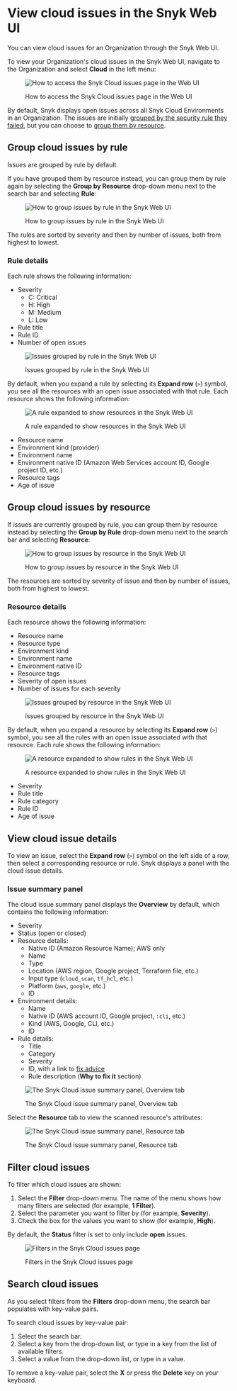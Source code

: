 # View cloud issues in the Snyk Web UI

You can view cloud issues for an Organization through the Snyk Web UI.

To view your Organization's cloud issues in the Snyk Web UI, navigate to the Organization and select **Cloud** in the left menu:

<figure><img src="../../../.gitbook/assets/snyk-cloud-access-issues-page-3.png" alt="How to access the Snyk Cloud issues page in the Web UI"><figcaption><p>How to access the Snyk Cloud issues page in the Web UI</p></figcaption></figure>

By default, Snyk displays open issues across all Snyk Cloud Environments in an Organization. The issues are initially [grouped by the security rule they failed](view-cloud-issues-in-the-snyk-web-ui.md#group-cloud-issues-by-rule), but you can choose to [group them by resource](view-cloud-issues-in-the-snyk-web-ui.md#group-cloud-issues-by-resource).

## Group cloud issues by rule

Issues are grouped by rule by default.

If you have grouped them by resource instead, you can group them by rule again by selecting the **Group by Resource** drop-down menu next to the search bar and selecting **Rule**:

<figure><img src="../../../.gitbook/assets/snyk-cloud-how-to-group-by-rule-3.png" alt="How to group issues by rule in the Snyk Web UI"><figcaption><p>How to group issues by rule in the Snyk Web UI</p></figcaption></figure>

The rules are sorted by severity and then by number of issues, both from highest to lowest.

### Rule details

Each rule shows the following information:

* Severity
  * C: Critical
  * H: High
  * M: Medium
  * L: Low
* Rule title
* Rule ID
* Number of open issues

<figure><img src="../../../.gitbook/assets/snyk-cloud-grouped-by-rule-3.png" alt="Issues grouped by rule in the Snyk Web UI"><figcaption><p>Issues grouped by rule in the Snyk Web UI</p></figcaption></figure>

By default, when you expand a rule by selecting its **Expand row** (`>`) symbol, you see all the resources with an open issue associated with that rule. Each resource shows the following information:

<figure><img src="../../../.gitbook/assets/snyk-cloud-grouped-by-rule-resource-4.png" alt="A rule expanded to show resources in the Snyk Web UI"><figcaption><p>A rule expanded to show resources in the Snyk Web UI</p></figcaption></figure>

* Resource name
* Environment kind (provider)
* Environment name
* Environment native ID (Amazon Web Services account ID, Google project ID, etc.)
* Resource tags
* Age of issue

## Group cloud issues by resource

If issues are currently grouped by rule, you can group them by resource instead by selecting the **Group by Rule** drop-down menu next to the search bar and selecting **Resource**:

<figure><img src="../../../.gitbook/assets/snyk-cloud-how-to-group-by-resource-3.png" alt="How to group issues by resource in the Snyk Web UI"><figcaption><p>How to group issues by resource in the Snyk Web UI</p></figcaption></figure>

The resources are sorted by severity of issue and then by number of issues, both from highest to lowest.

### Resource details

Each resource shows the following information:

* Resource name
* Resource type
* Environment kind
* Environment name
* Environment native ID
* Resource tags
* Severity of open issues
* Number of issues for each severity

<figure><img src="../../../.gitbook/assets/snyk-cloud-grouped-by-resource-3.png" alt="Issues grouped by resource in the Snyk Web UI"><figcaption><p>Issues grouped by resource in the Snyk Web UI</p></figcaption></figure>

By default, when you expand a resource by selecting its **Expand row** (`>`) symbol, you see all the rules with an open issue associated with that resource. Each rule shows the following information:

<figure><img src="../../../.gitbook/assets/snyk-cloud-grouped-by-resource-rule-4.png" alt="A resource expanded to show rules in the Snyk Web UI"><figcaption><p>A resource expanded to show rules in the Snyk Web UI</p></figcaption></figure>

* Severity
* Rule title
* Rule category
* Rule ID
* Age of issue

## View cloud issue details

To view an issue, select the **Expand row** (`>`) symbol on the left side of a row, then select a corresponding resource or rule. Snyk displays a panel with the cloud issue details.

### Issue summary panel

The cloud issue summary panel displays the **Overview** by default, which contains the following information:

* Severity
* Status (open or closed)
* Resource details:
  * Native ID (Amazon Resource Name); AWS only
  * Name
  * Type
  * Location (AWS region, Google project, Terraform file, etc.)
  * Input type (`cloud_scan`, `tf_hcl`, etc.)
  * Platform (`aws`, `google`, etc.)
  * ID
* Environment details:
  * Name
  * Native ID (AWS account ID, Google project, `:cli`, etc.)
  * Kind (AWS, Google, CLI, etc.)
  * ID
* Rule details:
  * Title
  * Category
  * Severity
  * ID, with a link to [fix advice](https://snyk.io/security-rules/cloud)
  * Rule description (**Why to fix it** section)

<figure><img src="../../../.gitbook/assets/snyk-cloud-issue-panel-overview-2.png" alt="The Snyk Cloud issue summary panel, Overview tab"><figcaption><p>The Snyk Cloud issue summary panel, Overview tab</p></figcaption></figure>

Select the **Resource** tab to view the scanned resource's attributes:

<figure><img src="../../../.gitbook/assets/snyk-cloud-issue-panel-resource-2.png" alt="The Snyk Cloud issue summary panel, Resource tab"><figcaption><p>The Snyk Cloud issue summary panel, Resource tab</p></figcaption></figure>

## Filter cloud issues

To filter which cloud issues are shown:

1. Select the **Filter** drop-down menu. The name of the menu shows how many filters are selected (for example, **1 Filter**).
2. Select the parameter you want to filter by (for example, **Severity**).
3. Check the box for the values you want to show (for example, **High**).

By default, the **Status** filter is set to only include **open** issues.

<figure><img src="../../../.gitbook/assets/snyk-cloud-issue-filters-3.png" alt="Filters in the Snyk Cloud issues page"><figcaption><p>Filters in the Snyk Cloud issues page</p></figcaption></figure>

## Search cloud issues

As you select filters from the **Filters** drop-down menu, the search bar populates with key-value pairs.

To search cloud issues by key-value pair:

1. Select the search bar.
2. Select a key from the drop-down list, or type in a key from the list of available filters.
3. Select a value from the drop-down list, or type in a value.

To remove a key-value pair, select the **X** or press the **Delete** key on your keyboard.
